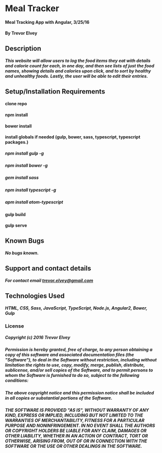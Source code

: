 # Meal Tracker

#### Meal Tracking App with Angular, 3/25/16

#### By Trevor Elvey

## Description

##### This website will allow users to log the food items they eat with details and calorie count for each, in one day, and then see lists of just the food names, showing details and calories upon click, and to sort by healthy and unhealthy foods. Lastly, the user will be able to edit their entries.

## Setup/Installation Requirements

#### clone repo
#### npm install
#### bower install
#### install globals if needed (gulp, bower, sass, typescript, typescript packages.)
##### npm install gulp -g
##### npm install bower -g
##### gem install sass
##### npm install typescript -g
##### apm install atom-typescript
#### gulp build
#### gulp serve

## Known Bugs

##### No bugs known.

## Support and contact details

##### For contact email trevor.elvey@gmail.com

## Technologies Used

##### HTML, CSS, Sass, JavaScript, TypeScript, Node.js, Angular2, Bower, Gulp

### License

##### Copyright (c) 2016 Trevor Elvey

##### Permission is hereby granted, free of charge, to any person obtaining a copy of this software and associated documentation files (the "Software"), to deal in the Software without restriction, including without limitation the rights to use, copy, modify, merge, publish, distribute, sublicense, and/or sell copies of the Software, and to permit persons to whom the Software is furnished to do so, subject to the following conditions:

##### The above copyright notice and this permission notice shall be included in all copies or substantial portions of the Software.

##### THE SOFTWARE IS PROVIDED "AS IS", WITHOUT WARRANTY OF ANY KIND, EXPRESS OR IMPLIED, INCLUDING BUT NOT LIMITED TO THE WARRANTIES OF MERCHANTABILITY, FITNESS FOR A PARTICULAR PURPOSE AND NONINFRINGEMENT. IN NO EVENT SHALL THE AUTHORS OR COPYRIGHT HOLDERS BE LIABLE FOR ANY CLAIM, DAMAGES OR OTHER LIABILITY, WHETHER IN AN ACTION OF CONTRACT, TORT OR OTHERWISE, ARISING FROM, OUT OF OR IN CONNECTION WITH THE SOFTWARE OR THE USE OR OTHER DEALINGS IN THE SOFTWARE.
